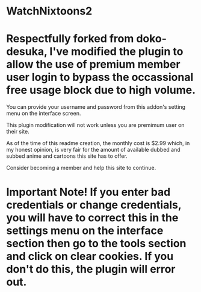 # WatchNixtoons2

# Respectfully forked from doko-desuka, I've modified the plugin to allow the use of premium member user login to bypass the occassional free usage block due to high volume.  

You can provide your username and password from this addon's setting menu on the interface screen.  

This plugin modification will not work unless you are premimum user on their site.  

As of the time of this readme creation, the monthly cost is $2.99 which, in my honest opinion, is very fair for the amount of available dubbed and subbed anime and cartoons this site has to offer.  

Consider becoming a member and help this site to continue.

# Important Note!  If you enter bad credentials or change credentials, you will have to correct this in the settings menu on the interface section then go to the tools section and click on clear cookies.  If you don't do this, the plugin will error out.
